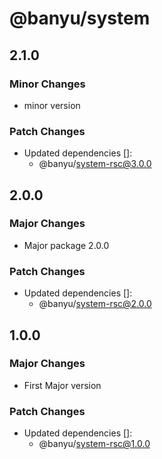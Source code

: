# @banyu/system

## 2.1.0

### Minor Changes

- minor version

### Patch Changes

- Updated dependencies []:
  - @banyu/system-rsc@3.0.0

## 2.0.0

### Major Changes

- Major package 2.0.0

### Patch Changes

- Updated dependencies []:
  - @banyu/system-rsc@2.0.0

## 1.0.0

### Major Changes

- First Major version

### Patch Changes

- Updated dependencies []:
  - @banyu/system-rsc@1.0.0
